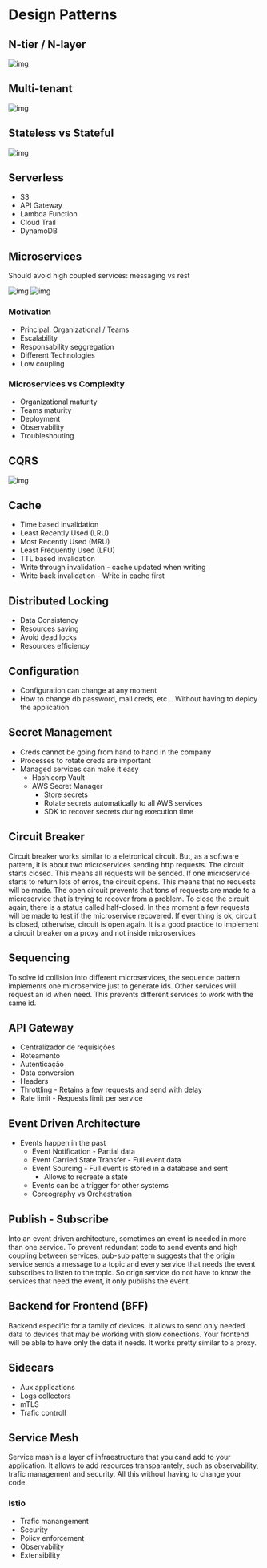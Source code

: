 # Design Patterns

## N-tier / N-layer

![img](ntier-nlayer.png)

## Multi-tenant

![img](multi-tenant.png)

## Stateless vs Stateful

![img](statefull-vs-stateless.png)

## Serverless

* S3
* API Gateway
* Lambda Function
* Cloud Trail
* DynamoDB

## Microservices

Should avoid high coupled services: messaging vs rest

![img](microservicos.png)
![img](microservices-broker.png)

### Motivation

* Principal: Organizational / Teams
* Escalability
* Responsability seggregation
* Different Technologies
* Low coupling

### Microservices vs Complexity

* Organizational maturity
* Teams maturity
* Deployment
* Observability
* Troubleshouting

## CQRS

![img](cqrs.png)

## Cache

* Time based invalidation
* Least Recently Used (LRU)
* Most Recently Used (MRU)
* Least Frequently Used (LFU)
* TTL based invalidation
* Write through invalidation - cache updated when writing
* Write back invalidation - Write in cache first

## Distributed Locking

* Data Consistency
* Resources saving
* Avoid dead locks
* Resources efficiency

## Configuration

* Configuration can change at any moment
* How to change db password, mail creds, etc... Without having to deploy the application

## Secret Management

* Creds cannot be going from hand to hand in the company
* Processes to rotate creds are important
* Managed services can make it easy
    * Hashicorp Vault
    * AWS Secret Manager
      * Store secrets
      * Rotate secrets automatically to all AWS services
      * SDK to recover secrets during execution time

## Circuit Breaker

Circuit breaker works similar to a eletronical circuit. But, as a software pattern, it is about two microservices sending http requests. The circuit starts closed. This means all requests will be sended. If one microservice starts to return lots of erros, the circuit opens. This means that no requests will be made. The open circuit prevents that tons of requests are made to a microservice that is trying to recover from a problem. To close the circuit again, there is a status called half-closed. In thes moment a few requests will be made to test if the microservice recovered. If everithing is ok, circuit is closed, otherwise, circuit is open again. It is a good practice to implement a circuit breaker on a proxy and not inside microservices

## Sequencing

To solve id collision into different microservices, the sequence pattern implements one microservice just to generate ids. Other services will request an id when need. This prevents different services to work with the same id.

## API Gateway

* Centralizador de requisições
* Roteamento
* Autenticação
* Data conversion
* Headers
* Throttling - Retains a few requests and send with delay
* Rate limit - Requests limit per service

## Event Driven Architecture

* Events happen in the past
  * Event Notification - Partial data
  * Event Carried State Transfer - Full event data
  * Event Sourcing - Full event is stored in a database and sent
    * Allows to recreate a state
  * Events can be a trigger for other systems
  * Coreography vs Orchestration

## Publish - Subscribe

Into an event driven architecture, sometimes an event is needed in more than one service. To prevent redundant code to send events and high coupling between services, pub-sub pattern suggests that the origin service sends a message to a topic and every service that needs the event subscribes to listen to the topic. So orign service do not have to know the services that need the event, it only publishs the event.

## Backend for Frontend (BFF)

Backend especific for a family of devices. It allows to send only needed data to devices that may be working with slow conections. Your frontend will be able to have only the data it needs. It works pretty similar to a proxy.

## Sidecars

* Aux applications
* Logs collectors
* mTLS
* Trafic controll

## Service Mesh

Service mash is a layer of infraestructure that you cand add to your application. It allows to add resources transparantely, such as observability, trafic management and security. All this without having to change your code.

### Istio

* Trafic manangement
* Security
* Policy enforcement
* Observability
* Extensibility